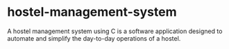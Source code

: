 # hostel-management-system
A hostel management system using C is a software application designed to automate and simplify the day-to-day operations of a hostel.
